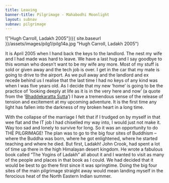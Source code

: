 ```yaml
---
title: Leaving
banner-title: Pilgrimage - Mahabodhi Moonlight
layout: subnav
subnav: pilgrimage
---
```


!["Hugh Carroll, Ladakh 2005"]({{ site.baseurl }}/assets/images/pilg1/pilg14a.jpg "Hugh Carroll, Ladakh 2005")


It is April 2005 when I hand back the keys to the landlord. The nest
my wife and I had made was hard to leave. We have a last hug and I
say goodbye to this woman who doesn’t want to be my wife any more.
Most of my stuff is sold or given away and the tech job is over. I
get in the car that my mate is going to drive to the airport. As we
pull away and the landlord and ex recede behind us I realise that
the last time I had no keys of any kind was when I was five years
old. As I decide that my new ‘home’ is going to be the practice of
‘looking deeply at life as it is in the very here and now’ (a quote
from the ‘<a
href="https://www.accesstoinsight.org/tipitaka/mn/mn.131.than.html">Bhaddekaratta
Sutta</a>’) I have a tremendous sense of the release of tension and
excitement at my upcoming adventure. It is the first time any light
has fallen into the darkness of my broken heart in a long time.

With the collapse of the marriage I felt that if I trudged on by
myself in that wee flat and the IT job I had chiselled my way into,
I would just not make it. Way too sad and lonely to survive for
long. So it was an opportunity to do THE PILGRIMAGE! The plan was to
go to the big four sites of Buddhism – where the Buddha was born,
where he got enlightened, where he started teaching and where he
died. But first, Ladakh! John Crook, had spent a lot of time up
there in the high Himalayan desert kingdom. He wrote a fabulous book
called “The Yogins of Ladakh” all about it and I wanted to visit as
many of the people and places in that book as I could. We had
decided that it would be best to go there first since it was
springtime. Doing the big four sites of the main pilgrimage straight
away would mean landing myself in the ferocious heat of the North
Eastern Indian summer.

